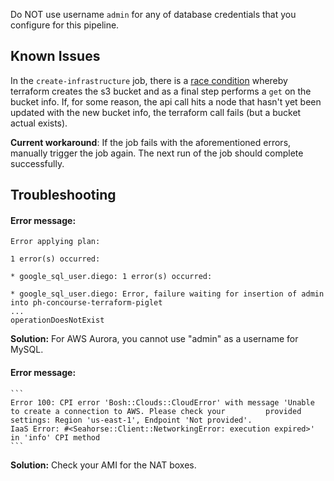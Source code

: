Do NOT use username `admin` for any of database credentials that you configure for this pipeline.

## Known Issues

In the `create-infrastructure` job, there is a [race condition](https://github.com/terraform-providers/terraform-provider-aws/issues/877) whereby terraform creates the s3 bucket and as a final step performs a `get` on the bucket info. If, for some reason, the api call hits a node that hasn't yet been updated with the new bucket info, the terraform call fails (but a bucket actual exists). 

**Current workaround**: If the job fails with the aforementioned errors, manually trigger the job again. The next run of the job should complete successfully.


## Troubleshooting

#### Error message: ####
   ```
   Error applying plan:

   1 error(s) occurred:

   * google_sql_user.diego: 1 error(s) occurred:

   * google_sql_user.diego: Error, failure waiting for insertion of admin into ph-concourse-terraform-piglet
   ...
   operationDoesNotExist
   ```
   
   **Solution:** For AWS Aurora, you cannot use "admin" as a username for MySQL. 
   
   
#### Error message: #### 
    ```
    Error 100: CPI error 'Bosh::Clouds::CloudError' with message 'Unable to create a connection to AWS. Please check your         provided settings: Region 'us-east-1', Endpoint 'Not provided'.
    IaaS Error: #<Seahorse::Client::NetworkingError: execution expired>' in 'info' CPI method
    ```
   
   **Solution:** Check your AMI for the NAT boxes.
